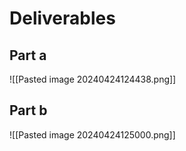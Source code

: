 # Deliverables

## Part a

![[Pasted image 20240424124438.png]]


## Part b

![[Pasted image 20240424125000.png]]